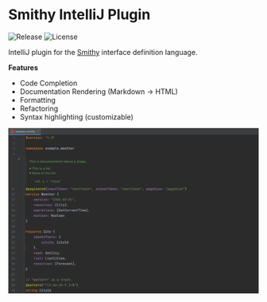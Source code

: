 # Smithy IntelliJ Plugin

![Release](https://img.shields.io/github/v/release/iancaffey/smithy-intellij-plugin?include_prereleases&style=for-the-badge) ![License](https://img.shields.io/github/license/iancaffey/smithy-intellij-plugin?style=for-the-badge)

IntelliJ plugin for the [Smithy](https://awslabs.github.io/smithy) interface definition language.

**Features**
- Code Completion
- Documentation Rendering (Markdown -> HTML)
- Formatting
- Refactoring
- Syntax highlighting (customizable)

![Smithy](docs/example.png)